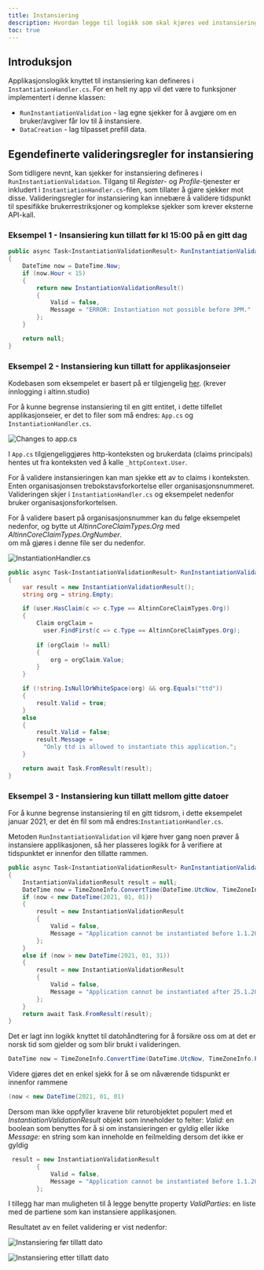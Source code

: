 ```yaml
---
title: Instansiering
description: Hvordan legge til logikk som skal kjøres ved instansiering?
toc: true
---
```


## Introduksjon

Applikasjonslogikk knyttet til instansiering kan defineres i `InstantiationHandler.cs`. For en helt ny app vil det være to funksjoner implementert i denne klassen:

 - `RunInstantiationValidation` - lag egne sjekker for å avgjøre om en bruker/avgiver får lov til å instansiere.
 - `DataCreation` - lag tilpasset prefill data.

## Egendefinerte valideringsregler for instansiering
Som tidligere nevnt, kan sjekker for instansiering defineres i `RunInstantiationValidation`.
Tilgang til _Register_- og _Profile_-tjenester er inkludert i `InstantiationHandler.cs`-filen, som tillater å gjøre sjekker mot disse.
Valideringsregler for instansiering kan innebære å validere tidspunkt til spesifikke brukerrestriksjoner og komplekse sjekker som krever eksterne API-kall.


### Eksempel 1 - Insansiering kun tillatt før kl 15:00 på en gitt dag

```C# {hl_lines=[4]}
public async Task<InstantiationValidationResult> RunInstantiationValidation(Instance instance)
{
    DateTime now = DateTime.Now;
    if (now.Hour < 15)
    {
        return new InstantiationValidationResult()
        {
            Valid = false,
            Message = "ERROR: Instantiation not possible before 3PM."
        };
    }

    return null;
}
```

### Eksempel 2 - Instansiering kun tillatt for applikasjonseier

Kodebasen som eksempelet er basert på er tilgjengelig [her](https://altinn.studio/repos/ttd/example-app-1).
(krever innlogging i altinn.studio)

For å kunne begrense instansiering til en gitt entitet, i dette tilfellet applikasjonseier,
er det to filer som må endres: `App.cs` og `InstantiationHandler.cs`. 

![Changes to app.cs](instatiation-example-2-appcs.PNG "Changes to app.cs")

I `App.cs` tilgjengeliggjøres http-konteksten og 
brukerdata (claims principals) hentes ut fra konteksten ved å kalle ```_httpContext.User```.

For å validere instansieringen kan man sjekke ett av to claims i konteksten.
Enten organisasjonsen trebokstavsforkortelse eller organisasjonsnummeret.
Valideringen skjer i `InstantiationHandler.cs` og eksempelet nedenfor bruker organisasjonsforkortelsen. 

For å validere basert på organisasjonsnummer kan du følge eksempelet nedenfor,
og bytte ut *AltinnCoreClaimTypes&#46;Org* med *AltinnCoreClaimTypes.OrgNumber*.  
om må gjøres i denne file ser du nedenfor.

![InstantiationHandler.cs](instatiation-example-2-instantiationhandler.PNG "Changes to instantiationHandler.cs")


```C#
public async Task<InstantiationValidationResult> RunInstantiationValidation(Instance instance, ClaimsPrincipal user)
{
    var result = new InstantiationValidationResult();
    string org = string.Empty;

    if (user.HasClaim(c => c.Type == AltinnCoreClaimTypes.Org))
    {
        Claim orgClaim =
          user.FindFirst(c => c.Type == AltinnCoreClaimTypes.Org);
          
        if (orgClaim != null)
        {
            org = orgClaim.Value;
        }
    }

    if (!string.IsNullOrWhiteSpace(org) && org.Equals("ttd"))
    {
        result.Valid = true;
    }
    else
    {
        result.Valid = false;
        result.Message =
          "Only ttd is allowed to instantiate this application.";
    }

    return await Task.FromResult(result);
}
```
### Eksempel 3 - Instansiering kun tillatt mellom gitte datoer

For å kunne begrense instansiering til en gitt tidsrom, i dette eksempelet januar 2021,
er det én fil som må endres:`InstantiationHandler.cs`. 

Metoden `RunInstantiationValidation` vil kjøre hver gang noen prøver å instansiere applikasjonen, 
så her plasseres logikk for å verifiere at tidspunktet er innenfor den tillatte rammen.

```cs
public async Task<InstantiationValidationResult> RunInstantiationValidation(Instance instance)
{
    InstantiationValidationResult result = null;
    DateTime now = TimeZoneInfo.ConvertTime(DateTime.UtcNow, TimeZoneInfo.FindSystemTimeZoneById("Central European Standard Time"));
    if (now < new DateTime(2021, 01, 01))
    {
        result = new InstantiationValidationResult
        {
            Valid = false,
            Message = "Application cannot be instantiated before 1.1.2021"
        };
    }
    else if (now > new DateTime(2021, 01, 31))
    {
        result = new InstantiationValidationResult
        {
            Valid = false,
            Message = "Application cannot be instantiated after 25.1.2021"
        };
    }
    return await Task.FromResult(result);
}
```

Det er lagt inn logikk knyttet til datohåndtering for å forsikre oss om at det er norsk tid som gjelder
og som blir brukt i valideringen. 

```cs
DateTime now = TimeZoneInfo.ConvertTime(DateTime.UtcNow, TimeZoneInfo.FindSystemTimeZoneById("Central European Standard Time"));
```

Videre gjøres det en enkel sjekk for å se om nåværende tidspunkt er innenfor rammene

```cs
(now < new DateTime(2021, 01, 01)
```

Dersom man ikke oppfyller kravene blir returobjektet populert med et _InstantiationValidationResult_ objekt som inneholder to felter: 
_Valid_: en boolean som benyttes for å si om instansieringen er gyldig eller ikke
_Message_: en string som kan inneholde en feilmelding dersom det ikke er gyldig


```cs
 result = new InstantiationValidationResult
        {
            Valid = false,
            Message = "Application cannot be instantiated before 1.1.2021"
        };
```

I tillegg har man muligheten til å legge benytte property 
_ValidParties_: en liste med de partiene som kan instansiere applikasjonen.

Resultatet av en feilet validering er vist nedenfor: 

![Instansiering før tillatt dato](instantiation-validation-before-date.png "Instansiering før tillatt dato")

![Instansiering etter tillatt dato](instantiation-validation-after-date.png "Instansiering etter tillatt dato")





